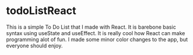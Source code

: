 # todoListReact
This is a simple To Do List that I made with React. It is barebone basic syntax using useState and useEffect. It is really cool how React can make programming alot of fun. I made some minor color changes to the app, but everyone should enjoy.
